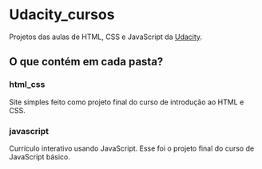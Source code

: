 # Udacity_cursos

Projetos das aulas de HTML, CSS e JavaScript da [Udacity](https://br.udacity.com/).

## O que contém em cada pasta?

### html_css

Site simples feito como projeto final do curso de introdução ao HTML e CSS.

### javascript

Currículo interativo usando JavaScript. Esse foi o projeto final do curso de JavaScript básico.

